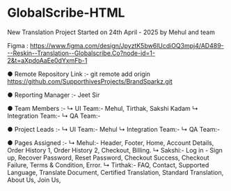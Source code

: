 # GlobalScribe-HTML
New Translation Project 
Started on 24th April - 2025 by Mehul and team

Figma : https://www.figma.com/design/JpyztK5bw6lUcdiOQ3mpj4/AD489---Reskin--Translation--Globalscribe.Co?node-id=1-2&t=aXpdoAaEe0dYxmFb-1

● Remote Repository Link :-
git remote add origin https://github.com/SupporthivesProjects/BrandSparkz.git


● Reporting Manager :- Jeet Sir


● Team Members :- 
↳ UI Team:- Mehul, Tirthak, Sakshi Kadam
↳ Integration Team:- 
↳ QA Team:- 


● Project Leads :-
↳ UI Team:- Mehul
↳ Integration Team:- 
↳ QA Team:- 


● Pages Assigned :-
↳ Mehul:- Header, Footer, Home, Account Details, Order History 1, Order History 2, Checkout, Billing.
↳ Sakshi:- Log in - Sign up, Recover Password, Reset Password, Checkout Success, Checkout Failure, Terms & Condition, Error.
↳ Tirthak:- FAQ, Contact, Supported Language, Translate Document, Certified Translation, Standard Translation, About Us, Join Us,